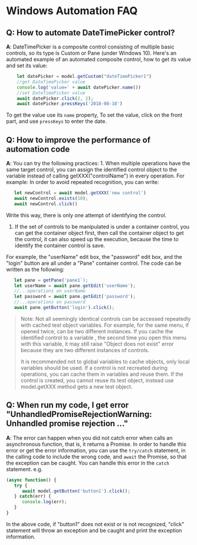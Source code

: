 # Windows Automation FAQ

## Q: How to automate DateTimePicker control? <a id="datetimepicker"></a>

**A**: DateTimePicker is a composite control consisting of multiple basic controls, so its type is Custom or Pane \(under Windows 10\). Here's an automated example of an automated composite control, how to get its value and set its value:

```javascript
    let datePicker = model.getCustom("dateTimePicker1")
    //get DateTimePicker value
    console.log('value=' + await datePicker.name())
    //set DateTimePicker value
    await datePicker.click(2, 2);
    await datePicker.pressKeys('2018-08-18')
```

To get the value use its `name` property, To set the value, click on the front part, and use `pressKeys` to enter the date.

## Q: How to improve the performance of automation code <a id="performance"></a>

**A**: You can try the following practices: 1. When multiple operations have the same target control, you can assign the identified control object to the variable instead of calling getXXX\("controlName"\) in every operation. For example: In order to avoid repeated recognition, you can write:

```javascript
   let newControl = await model.getXXX('new control')
   await newControl.exists(10);
   await newControl.click()
```

Write this way, there is only one attempt of identifying the control.

1. If the set of controls to be manipulated is under a container control, you can get the container object first, then call the container object to get the control, it can also speed up the execution, because the time to identify the container control is save.

For example, the "userName" edit box, the "password" edit box, and the "login" button are all under a "Pane" container control. The code can be written as the following:

```javascript
   let pane = getPane('pane1`);
   let userName = await pane.getEdit('userName');
   //...operations on userName
   let password = await pane.getEdit('password');
   //...operations on password
   await pane.getButton('login').click();
```

> Note: Not all seemingly identical controls can be accessed repeatedly with cached test object variables. For example, for the same menu, if opened twice, can be two different instances. If you cache the identified control to a variable , the second time you open this menu with this variable, it may still raise "Object does not exist" error because they are two different instances of controls.
>
> It is recommended not to global variables to cache objects, only local variables should be used. If a control is not recreated during operations, you can cache them in variables and reuse them. If the control is created, you cannot reuse its test object, instead use model.getXXX method gets a new test object.

## Q: When run my code, I get error "UnhandledPromiseRejectionWarning: Unhandled promise rejection ..." <a id="promise"></a>

**A**: The error can happen when you did not catch error when calls an asynchronous function, that is, it returns a Promise. In order to handle this error or get the error information, you can use the `try/catch` statement, in the calling code to include the wrong code, and `await` the Promise, so that the exception can be caught. You can handle this error in the `catch` statement. e.g.

```javascript
(async function() {
   try {
      await model.getButton('button1').click();
   } catch(err) {
      console.log(err);
   }
}
```

In the above code, if "button1" does not exist or is not recognized, "click" statement will throw an exception and be caught and print the exception information.

